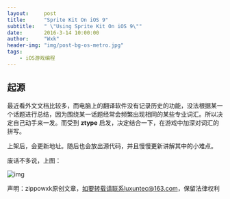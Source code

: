 ```yaml
---
layout:     post
title:      "Sprite Kit On iOS 9"
subtitle:   " \"Using Sprite Kit On iOS 9\""
date:       2016-3-14 10:00:00
author:     "Wxk"
header-img: "img/post-bg-os-metro.jpg"
tags:
	- iOS游戏编程
---
```



## 起源

最近看外文文档比较多，而电脑上的翻译软件没有记录历史的功能，没法根据某一个话题进行总结，因为围绕某一话题经常会频繁出现相同的某些专业词汇。所以决定自己动手来一发。而受到 __ztype__ 启发，决定结合一下，在游戏中加深对词汇的拼写。

上架后，会更新地址。随后也会放出源代码，并且慢慢更新讲解其中的小难点。

 废话不多说，上图：

![img][image-1]

<!--
<video id="video" controls="" preload="none" poster="http://media.w3.org/2010/05/sintel/poster.png">
      <source id="mp4" src="http://media.w3.org/2010/05/sintel/trailer.mp4" type="video/mp4">
      <source id="webm" src="http://media.w3.org/2010/05/sintel/trailer.webm" type="video/webm">
      <source id="ogv" src="http://media.w3.org/2010/05/sintel/trailer.ogv" type="video/ogg">
      <p>Your user agent does not support the HTML5 Video element.</p>
    </video>
    
    -->

声明：zippowxk原创文章，如要转载请联系luxuntec@163.com，保留法律权利

[image-1]:	http://imgchr.com/images/bug3.gif